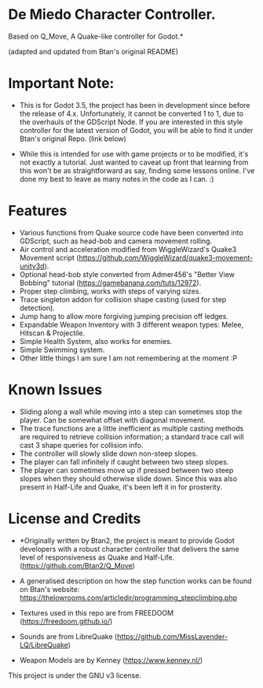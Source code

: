 # De Miedo Character Controller.
Based on Q_Move, A Quake-like controller for Godot.* 


(adapted and updated from Btan's original README)

# Important Note:
  - This is for Godot 3.5, the project has been in development since before the release of 4.x. Unfortunately, it cannot be converted 1 to 1, due to the overhauls of the GDScript Node. If you are interested in this style controller for the latest version of Godot, you will be able to find it under Btan's original Repo. (link below)

  - While this is intended for use with game projects or to be modified, it's not exactly a tutorial. Just wanted to caveat up front that learning from this won't be as straightforward as say, finding some lessons online. I've done my best to leave as many notes in the code as I can. :)

# Features
  - Various functions from Quake source code have been converted into GDScript, such as head-bob and camera movement rolling. 
  - Air control and acceleration modified from WiggleWizard's Quake3 Movement script (https://github.com/WiggleWizard/quake3-movement-unity3d).
  - Optional head-bob style converted from Admer456's "Better View Bobbing" tutorial (https://gamebanana.com/tuts/12972).
  - Proper step climbing, works with steps of varying sizes.
  - Trace singleton addon for collision shape casting (used for step detection).
  - Jump hang to allow more forgiving jumping precision off ledges.
  - Expandable Weapon Inventory with 3 different weapon types: Melee, Hitscan & Projectile.
  - Simple Health System, also works for enemies.
  - Simple Swimming system.
  - Other little things I am sure I am not remembering at the moment :P

# Known Issues
  - Sliding along a wall while moving into a step can sometimes stop the player. Can be somewhat offset with diagonal movement.
  - The trace functions are a little inefficient as multiple casting methods are required to retrieve collision information; a standard trace call will cast 3 shape queries for collision info.
  - The controller will slowly slide down non-steep slopes.
  - The player can fall infinitely if caught between two steep slopes.
  - The player can sometimes move up if pressed between two steep slopes when they should otherwise slide down. Since this was also present in Half-Life and Quake, it's been left it in for prosterity.


# License and Credits
  - *Originally written by Btan2, the project is meant to provide Godot developers with a robust character controller that delivers the same level of responsiveness as Quake and Half-Life. 
(https://github.com/Btan2/Q_Move)
  - A generalised description on how the step function works can be found on Btan's website: https://thelowrooms.com/articledir/programming_stepclimbing.php

  - Textures used in this repo are from FREEDOOM (https://freedoom.github.io/)
  - Sounds are from LibreQuake (https://github.com/MissLavender-LQ/LibreQuake)
  - Weapon Models are by Kenney (https://www.kenney.nl/)

This project is under the GNU v3 license.
